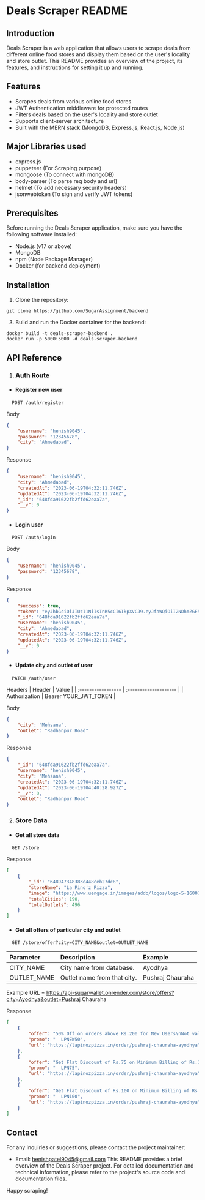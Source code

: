 # Deals Scraper README

## Introduction

Deals Scraper is a web application that allows users to scrape deals from different online food stores and display them based on the user's locality and store outlet. This README provides an overview of the project, its features, and instructions for setting it up and running.

## Features

- Scrapes deals from various online food stores
- JWT Authentication middleware for protected routes
- Filters deals based on the user's locality and store outlet
- Supports client-server architecture
- Built with the MERN stack (MongoDB, Express.js, React.js, Node.js)

## Major Libraries used

- express.js
- puppeteer (For Scraping purpose)
- mongoose (To connect with mongoDB)
- body-parser (To parse req body and url)
- helmet (To add necessary security headers)
- jsonwebtoken (To sign and verify JWT tokens)

## Prerequisites

Before running the Deals Scraper application, make sure you have the following software installed:

- Node.js (v17 or above)
- MongoDB
- npm (Node Package Manager)
- Docker (for backend deployment)

## Installation

1. Clone the repository:
```
git clone https://github.com/SugarAssignment/backend
```

3. Build and run the Docker container for the backend:
```
docker build -t deals-scraper-backend .
docker run -p 5000:5000 -d deals-scraper-backend
```


## API Reference

1. ### Auth Route

* #### Register new user

```http
  POST /auth/register
```
Body
```JSON
{
    "username": "henish9045",
    "password": "12345678",
    "city": "Ahmedabad",
}
```
Response
```JSON
{
    "username": "henish9045",
    "city": "Ahmedabad",
    "createdAt": "2023-06-19T04:32:11.746Z",
    "updatedAt": "2023-06-19T04:32:11.746Z",
    "_id": "648fda91622fb2ffd62eaa7a",
    "__v": 0
}
```

* #### Login user

```http
  POST /auth/login
```
Body
```JSON
{
    "username": "henish9045",
    "password": "12345678",
}
```
Response
```JSON
{
    "success": true,
    "token": "eyJhbGciOiJIUzI1NiIsInR5cCI6IkpXVCJ9.eyJfaWQiOiI2NDhmZGE5MTYyMmZiMmZmZDYyZWFhN2EiLCJ1c2VybmFtZSI6ImhlbmlzaDkwNDUiLCJpc0FwcERhdGEiOmZhbHNlLCJjaXR5IjoiQWhtZWRhYmFkIiwiY3JlYXRlZEF0IjoiMjAyMy0wNi0xOVQwNDozMjoxMS43NDZaIiwidXBkYXRlZEF0IjoiMjAyMy0wNi0xOVQwNDozMjoxMS43NDZaIiwiX192IjowLCJpYXQiOjE2ODcxNDkzMzMsImV4cCI6MTY5NDkyNTMzM30.uGNc0wdzP02yCLzoO_OTHy4B8FdbmV9r7kvDtm5gs9I",
    "_id": "648fda91622fb2ffd62eaa7a",
    "username": "henish9045",
    "city": "Ahmedabad",
    "createdAt": "2023-06-19T04:32:11.746Z",
    "updatedAt": "2023-06-19T04:32:11.746Z",
    "__v": 0
}
```

* #### Update city and outlet of user

```http
  PATCH /auth/user
```
Headers
| Header             | Value                 |
| :----------------- | :-------------------- |
| Authorization      | Bearer YOUR_JWT_TOKEN |

Body
```JSON
{
    "city": "Mehsana",
    "outlet": "Radhanpur Road"
}
```
Response
```JSON
{
    "_id": "648fda91622fb2ffd62eaa7a",
    "username": "henish9045",
    "city": "Mehsana",
    "createdAt": "2023-06-19T04:32:11.746Z",
    "updatedAt": "2023-06-19T04:40:28.927Z",
    "__v": 0,
    "outlet": "Radhanpur Road"
}
```

2. ### Store Data

* #### Get all store data

```http
  GET /store
```

Response
```JSON
[
    {
        "_id": "648947348383e448ceb27dc8",
        "storeName": "La Pino'z Pizza",
        "image": "https://www.uengage.in/images/addo/logos/logo-5-1600769708.png",
        "totalCities": 190,
        "totalOutlets": 496
    }
]
```

* #### Get all offers of particular city and outlet

```http
  GET /store/offer?city=CITY_NAME&outlet=OUTLET_NAME
```

| Parameter     | Description                 | Example          |
| :------------ | :-------------------------- | :--------------- |
| CITY_NAME     | City name from database.    | Ayodhya          |
| OUTLET_NAME   | Outlet name from that city. | Pushraj Chauraha |

Example URL = https://api-sugarwallet.onrender.com/store/offers?city=Ayodhya&outlet=Pushraj Chauraha


Response
```JSON
[
    {
        "offer": "50% Off on orders above Rs.200 for New Users\nNot valid on BOGO, Classic Pizzas, Beverages, Slash Menu",
        "promo": "  LPNEW50",
        "url": "https://lapinozpizza.in/order/pushraj-chauraha-ayodhya"
    },
    {
        "offer": "Get Flat Discount of Rs.75 on Minimum Billing of Rs.399. Cannot be clubbed with any other offers. Not Valid on BOGO, Classic maniacs pizza , Beverages and Combos",
        "promo": "  LPN75",
        "url": "https://lapinozpizza.in/order/pushraj-chauraha-ayodhya"
    },
    {
        "offer": "Get Flat Discount of Rs.100 on Minimum Billing of Rs.599. Cannot be clubbed with any other offers. Not Valid on BOGO, Classic maniacs pizza , Beverages and Combos",
        "promo": "  LPN100",
        "url": "https://lapinozpizza.in/order/pushraj-chauraha-ayodhya"
    }
]
```


## Contact

For any inquiries or suggestions, please contact the project maintainer:

- Email: henishpatel9045@gmail.com
This README provides a brief overview of the Deals Scraper project. For detailed documentation and technical information, please refer to the project's source code and documentation files.

Happy scraping!
